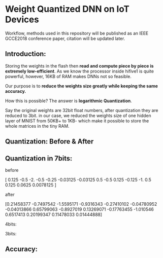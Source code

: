 # Weight Quantized DNN on IoT Devices



Workflow, methods used in this repository will be published as an IEEE GCCE2018 conference paper, citation will be updated later.

## Introduction:

Storing the weights in the flash then **read and compute piece by piece is extremely low-efficient**. As we know the processor inside hifive1 is quite powerful, however, 16KB of RAM makes DNNs not so feasible.

Our purpose is to **reduce the weights size greatly while keeping the same accuracy.**

How this is possible? The answer is **logarithmic Quantization**. 

Say the original weights are 32bit float numbers, after quantization they are reduced to 3bit. in our case, we reduced the weights size of one hidden layer of MNIST from 50KB+ to 1KB- which make it possible to store the whole matrices in the tiny RAM. 

## Quantization: Before & After


Quantization in 7bits:
-----------------------
before

[ 0.125      -0.5        -2.         -0.5        -0.25       -0.03125
  -0.03125     0.5        -0.5         0.125      -0.125      -1.
   0.5         0.125       0.0625      0.0078125 ]

after

[0.21458377 -0.7497542  -1.5595171  -0.9316343  -0.27410102 -0.04780952
  -0.04013866  0.65799063 -0.8927019   0.13269071 -0.17763455 -1.010546
   0.6517413   0.20199347  0.11478033  0.01444888]
   
4bits:

3bits:

## Accuracy:



